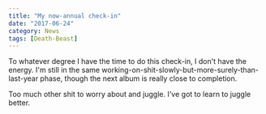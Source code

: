 ```yaml
---
title: "My now-annual check-in"
date: "2017-06-24"
category: News
tags: [Death-Beast]
---
```


To whatever degree I have the time to do this check-in, I don't have the energy. I'm still in the same working-on-shit-slowly-but-more-surely-than-last-year phase, though the next album is really close to completion.

Too much other shit to worry about and juggle. I've got to learn to juggle better.
